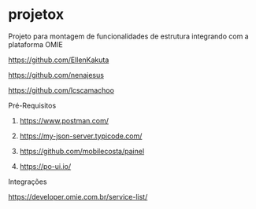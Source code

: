 # projetox
Projeto para montagem de funcionalidades de estrutura integrando com a plataforma OMIE

https://github.com/EllenKakuta

https://github.com/nenajesus

https://github.com/lcscamachoo

Pré-Requisitos

1) https://www.postman.com/

2) https://my-json-server.typicode.com/

3) https://github.com/mobilecosta/painel

4) https://po-ui.io/

Integrações

https://developer.omie.com.br/service-list/
